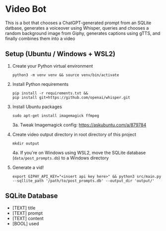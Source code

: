# Video Bot
This is a bot that chooses a ChatGPT-generated prompt
from an SQLite datbase, generates a voiceover using Whisper, queries and chooses a random background image from Giphy, generates captions using
gTTS, and finally combines them into a video

## Setup (Ubuntu / Windows + WSL2)
1. Create your Python virtual environment

    ```
    python3 -m venv venv && source venv/bin/activate
    ```

2. Install Python requirements

    ```
    pip install -r requirements.txt &&
    pip install git+https://github.com/openai/whisper.git
    ```

3. Install Ubuntu packages

    ```
    sudo apt-get install imagemagick ffmpeg
    ```
    3a. Tweak Imagemagick config: https://askubuntu.com/a/879784

4. Create video output directory in root directory of this project
    ```
    mkdir output
    ```
    4a. If you're on Windows using WSL2, move the SQLite database (`data/post_prompts.db`) to a Windows directory

5. Generate a vid!
    ```
    export GIPHY_API_KEY="<insert api key here>" && python3 src/main.py --sqllite_path '/path/to/post_prompts.db' --output_dir 'output/'
    ```

## SQLite Database

- [TEXT] title
- [TEXT] prompt
- [TEXT] content
- [BOOL] used
